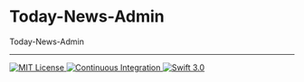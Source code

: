 # Today-News-Admin
Today-News-Admin

---

<p align="left">
    <a href="LICENSE">
        <img src="http://img.shields.io/badge/license-MIT-brightgreen.svg" alt="MIT License">
    </a>
    <a href="https://github.com/Perfect-Server-Swift-LearnGuide">
        <img src="https://img.shields.io/badge/build-passing-brightgreen.svg" alt="Continuous Integration">
    </a>
    <a href="https://swift.org">
        <img src="http://img.shields.io/badge/swift-3.0-brightgreen.svg" alt="Swift 3.0">
    </a>
</p>



